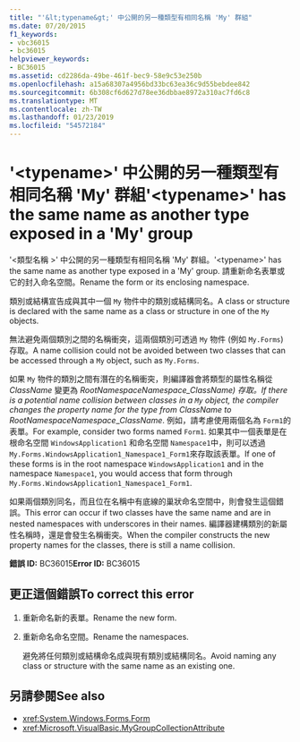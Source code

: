 ```yaml
---
title: "'&lt;typename&gt;' 中公開的另一種類型有相同名稱 'My' 群組"
ms.date: 07/20/2015
f1_keywords:
- vbc36015
- bc36015
helpviewer_keywords:
- BC36015
ms.assetid: cd2286da-49be-461f-bec9-58e9c53e250b
ms.openlocfilehash: a15a68307a4956bd33bc63ea36c9d55bebdee842
ms.sourcegitcommit: 6b308cf6d627d78ee36dbbae8972a310ac7fd6c8
ms.translationtype: MT
ms.contentlocale: zh-TW
ms.lasthandoff: 01/23/2019
ms.locfileid: "54572184"
---
```

# <a name="lttypenamegt-has-the-same-name-as-another-type-exposed-in-a-my-group"></a><span data-ttu-id="28b4f-102">'&lt;typename&gt;' 中公開的另一種類型有相同名稱 'My' 群組</span><span class="sxs-lookup"><span data-stu-id="28b4f-102">'&lt;typename&gt;' has the same name as another type exposed in a 'My' group</span></span>
<span data-ttu-id="28b4f-103">'\<類型名稱 >' 中公開的另一種類型有相同名稱 'My' 群組。</span><span class="sxs-lookup"><span data-stu-id="28b4f-103">'\<typename>' has the same name as another type exposed in a 'My' group.</span></span> <span data-ttu-id="28b4f-104">請重新命名表單或它的封入命名空間。</span><span class="sxs-lookup"><span data-stu-id="28b4f-104">Rename the form or its enclosing namespace.</span></span>  
  
 <span data-ttu-id="28b4f-105">類別或結構宣告成與其中一個 `My` 物件中的類別或結構同名。</span><span class="sxs-lookup"><span data-stu-id="28b4f-105">A class or structure is declared with the same name as a class or structure in one of the `My` objects.</span></span>  
  
 <span data-ttu-id="28b4f-106">無法避免兩個類別之間的名稱衝突，這兩個類別可透過 `My` 物件 (例如 `My.Forms`) 存取。</span><span class="sxs-lookup"><span data-stu-id="28b4f-106">A name collision could not be avoided between two classes that can be accessed through a `My` object, such as `My.Forms`.</span></span>  
  
 <span data-ttu-id="28b4f-107">如果 `My` 物件的類別之間有潛在的名稱衝突，則編譯器會將類型的屬性名稱從 *ClassName* 變更為 *RootNamespace*_*Namespace*\_*ClassName*) 存取。</span><span class="sxs-lookup"><span data-stu-id="28b4f-107">If there is a potential name collision between classes in a `My` object, the compiler changes the property name for the type from *ClassName* to *RootNamespace*_*Namespace*\_*ClassName*.</span></span> <span data-ttu-id="28b4f-108">例如，請考慮使用兩個名為 `Form1`的表單。</span><span class="sxs-lookup"><span data-stu-id="28b4f-108">For example, consider two forms named `Form1`.</span></span> <span data-ttu-id="28b4f-109">如果其中一個表單是在根命名空間 `WindowsApplication1` 和命名空間 `Namespace1`中，則可以透過 `My.Forms.WindowsApplication1_Namespace1_Form1`來存取該表單。</span><span class="sxs-lookup"><span data-stu-id="28b4f-109">If one of these forms is in the root namespace `WindowsApplication1` and in the namespace `Namespace1`, you would access that form through `My.Forms.WindowsApplication1_Namespace1_Form1`.</span></span>  
  
 <span data-ttu-id="28b4f-110">如果兩個類別同名，而且位在名稱中有底線的巢狀命名空間中，則會發生這個錯誤。</span><span class="sxs-lookup"><span data-stu-id="28b4f-110">This error can occur if two classes have the same name and are in nested namespaces with underscores in their names.</span></span> <span data-ttu-id="28b4f-111">編譯器建構類別的新屬性名稱時，還是會發生名稱衝突。</span><span class="sxs-lookup"><span data-stu-id="28b4f-111">When the compiler constructs the new property names for the classes, there is still a name collision.</span></span>  
  
 <span data-ttu-id="28b4f-112">**錯誤 ID:** BC36015</span><span class="sxs-lookup"><span data-stu-id="28b4f-112">**Error ID:** BC36015</span></span>  
  
## <a name="to-correct-this-error"></a><span data-ttu-id="28b4f-113">更正這個錯誤</span><span class="sxs-lookup"><span data-stu-id="28b4f-113">To correct this error</span></span>  
  
1.  <span data-ttu-id="28b4f-114">重新命名新的表單。</span><span class="sxs-lookup"><span data-stu-id="28b4f-114">Rename the new form.</span></span>  
  
2.  <span data-ttu-id="28b4f-115">重新命名命名空間。</span><span class="sxs-lookup"><span data-stu-id="28b4f-115">Rename the namespaces.</span></span>  
  
     <span data-ttu-id="28b4f-116">避免將任何類別或結構命名成與現有類別或結構同名。</span><span class="sxs-lookup"><span data-stu-id="28b4f-116">Avoid naming any class or structure with the same name as an existing one.</span></span>  
  
## <a name="see-also"></a><span data-ttu-id="28b4f-117">另請參閱</span><span class="sxs-lookup"><span data-stu-id="28b4f-117">See also</span></span>
- <xref:System.Windows.Forms.Form>
- <xref:Microsoft.VisualBasic.MyGroupCollectionAttribute>

